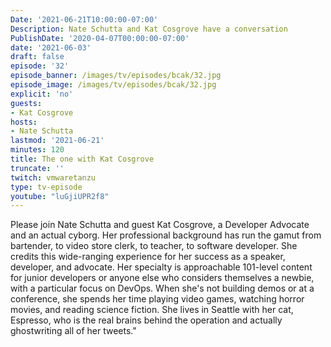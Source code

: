 ```yaml
---
Date: '2021-06-21T10:00:00-07:00'
Description: Nate Schutta and Kat Cosgrove have a conversation
PublishDate: '2020-04-07T00:00:00-07:00'
date: '2021-06-03'
draft: false
episode: '32'
episode_banner: /images/tv/episodes/bcak/32.jpg
episode_image: /images/tv/episodes/bcak/32.jpg
explicit: 'no'
guests:
- Kat Cosgrove
hosts:
- Nate Schutta
lastmod: '2021-06-21'
minutes: 120
title: The one with Kat Cosgrove
truncate: ''
twitch: vmwaretanzu
type: tv-episode
youtube: "luGjiUPR2f8"
---
```


Please join Nate Schutta and guest Kat Cosgrove, a Developer Advocate and an actual cyborg. Her professional background has run the gamut from bartender, to video store clerk, to teacher, to software developer. She credits this wide-ranging experience for her success as a speaker, developer, and advocate. Her specialty is approachable 101-level content for junior developers or anyone else who considers themselves a newbie, with a particular focus on DevOps. When she's not building demos or at a conference, she spends her time playing video games, watching horror movies, and reading science fiction. She lives in Seattle with her cat, Espresso, who is the real brains behind the operation and actually ghostwriting all of her tweets."
